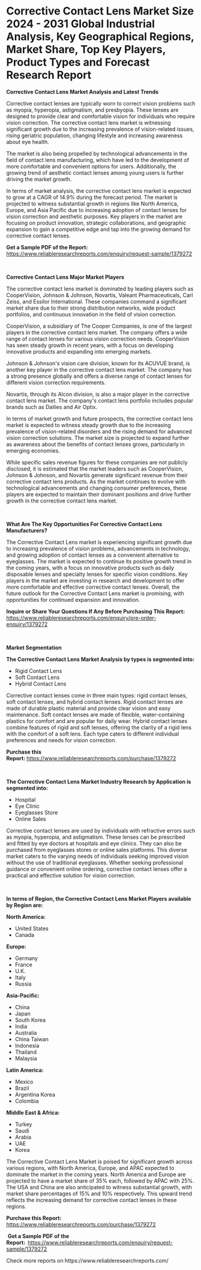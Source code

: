 <p><h1>Corrective Contact Lens Market Size 2024 - 2031 Global Industrial Analysis, Key Geographical Regions, Market Share, Top Key Players, Product Types and Forecast Research Report</h1></p><p><strong>Corrective Contact Lens Market Analysis and Latest Trends</strong></p>
<p><p>Corrective contact lenses are typically worn to correct vision problems such as myopia, hyperopia, astigmatism, and presbyopia. These lenses are designed to provide clear and comfortable vision for individuals who require vision correction. The corrective contact lens market is witnessing significant growth due to the increasing prevalence of vision-related issues, rising geriatric population, changing lifestyle and increasing awareness about eye health.</p><p>The market is also being propelled by technological advancements in the field of contact lens manufacturing, which have led to the development of more comfortable and convenient options for users. Additionally, the growing trend of aesthetic contact lenses among young users is further driving the market growth.</p><p>In terms of market analysis, the corrective contact lens market is expected to grow at a CAGR of 14.9% during the forecast period. The market is projected to witness substantial growth in regions like North America, Europe, and Asia Pacific due to increasing adoption of contact lenses for vision correction and aesthetic purposes. Key players in the market are focusing on product innovation, strategic collaborations, and geographic expansion to gain a competitive edge and tap into the growing demand for corrective contact lenses.</p></p>
<p><strong>Get a Sample PDF of the Report:&nbsp;</strong> <a href="https://www.reliableresearchreports.com/enquiry/request-sample/1379272">https://www.reliableresearchreports.com/enquiry/request-sample/1379272</a></p>
<p>&nbsp;</p>
<p><strong>Corrective Contact Lens Major Market Players</strong></p>
<p><p>The corrective contact lens market is dominated by leading players such as CooperVision, Johnson & Johnson, Novartis, Valeant Pharmaceuticals, Carl Zeiss, and Essilor International. These companies command a significant market share due to their strong distribution networks, wide product portfolios, and continuous innovation in the field of vision correction.</p><p>CooperVision, a subsidiary of The Cooper Companies, is one of the largest players in the corrective contact lens market. The company offers a wide range of contact lenses for various vision correction needs. CooperVision has seen steady growth in recent years, with a focus on developing innovative products and expanding into emerging markets.</p><p>Johnson & Johnson's vision care division, known for its ACUVUE brand, is another key player in the corrective contact lens market. The company has a strong presence globally and offers a diverse range of contact lenses for different vision correction requirements.</p><p>Novartis, through its Alcon division, is also a major player in the corrective contact lens market. The company's contact lens portfolio includes popular brands such as Dailies and Air Optix.</p><p>In terms of market growth and future prospects, the corrective contact lens market is expected to witness steady growth due to the increasing prevalence of vision-related disorders and the rising demand for advanced vision correction solutions. The market size is projected to expand further as awareness about the benefits of contact lenses grows, particularly in emerging economies.</p><p>While specific sales revenue figures for these companies are not publicly disclosed, it is estimated that the market leaders such as CooperVision, Johnson & Johnson, and Novartis generate significant revenue from their corrective contact lens products. As the market continues to evolve with technological advancements and changing consumer preferences, these players are expected to maintain their dominant positions and drive further growth in the corrective contact lens market.</p></p>
<p>&nbsp;</p>
<p><strong>What Are The Key Opportunities For Corrective Contact Lens Manufacturers?</strong></p>
<p><p>The Corrective Contact Lens market is experiencing significant growth due to increasing prevalence of vision problems, advancements in technology, and growing adoption of contact lenses as a convenient alternative to eyeglasses. The market is expected to continue its positive growth trend in the coming years, with a focus on innovative products such as daily disposable lenses and specialty lenses for specific vision conditions. Key players in the market are investing in research and development to offer more comfortable and effective corrective contact lenses. Overall, the future outlook for the Corrective Contact Lens market is promising, with opportunities for continued expansion and innovation.</p></p>
<p><strong>Inquire or Share Your Questions If Any Before Purchasing This Report:</strong> <a href="https://www.reliableresearchreports.com/enquiry/pre-order-enquiry/1379272">https://www.reliableresearchreports.com/enquiry/pre-order-enquiry/1379272</a></p>
<p>&nbsp;</p>
<p><strong>Market Segmentation</strong></p>
<p><strong>The Corrective Contact Lens Market Analysis by types is segmented into:</strong></p>
<p><ul><li>Rigid Contact Lens</li><li>Soft Contact Lens</li><li>Hybrid Contact Lens</li></ul></p>
<p><p>Corrective contact lenses come in three main types: rigid contact lenses, soft contact lenses, and hybrid contact lenses. Rigid contact lenses are made of durable plastic material and provide clear vision and easy maintenance. Soft contact lenses are made of flexible, water-containing plastics for comfort and are popular for daily wear. Hybrid contact lenses combine features of rigid and soft lenses, offering the clarity of a rigid lens with the comfort of a soft lens. Each type caters to different individual preferences and needs for vision correction.</p></p>
<p><strong>Purchase this Report:&nbsp;</strong><a href="https://www.reliableresearchreports.com/purchase/1379272">https://www.reliableresearchreports.com/purchase/1379272</a></p>
<p>&nbsp;</p>
<p><strong>The Corrective Contact Lens Market Industry Research by Application is segmented into:</strong></p>
<p><ul><li>Hospital</li><li>Eye Clinic</li><li>Eyeglasses Store</li><li>Online Sales</li></ul></p>
<p><p>Corrective contact lenses are used by individuals with refractive errors such as myopia, hyperopia, and astigmatism. These lenses can be prescribed and fitted by eye doctors at hospitals and eye clinics. They can also be purchased from eyeglasses stores or online sales platforms. This diverse market caters to the varying needs of individuals seeking improved vision without the use of traditional eyeglasses. Whether seeking professional guidance or convenient online ordering, corrective contact lenses offer a practical and effective solution for vision correction.</p></p>
<p>&nbsp;</p>
<p><strong>In terms of Region, the Corrective Contact Lens Market Players available by Region are:</strong></p>
<p>
    <p> <strong> North America: </strong>
        <ul>
            <li>United States</li>
            <li>Canada</li>
        </ul>
        </p> 
    <p> <strong> Europe: </strong>
        <ul>
            <li>Germany</li>
            <li>France</li>
            <li>U.K.</li>
            <li>Italy</li>
            <li>Russia</li>
        </ul>
        </p> 
    <p> <strong> Asia-Pacific: </strong>
        <ul>
            <li>China</li>
            <li>Japan</li>
            <li>South Korea</li>
            <li>India</li>
            <li>Australia</li>
            <li>China Taiwan</li>
            <li>Indonesia</li>
            <li>Thailand</li>
            <li>Malaysia</li>
        </ul>
        </p> 
    <p> <strong> Latin America: </strong>
        <ul>
            <li>Mexico</li>
            <li>Brazil</li>
            <li>Argentina Korea</li>
            <li>Colombia</li>
        </ul>
        </p> 
    <p> <strong> Middle East & Africa: </strong>
        <ul>
            <li>Turkey</li>
            <li>Saudi</li>
            <li>Arabia</li>
            <li>UAE</li>
            <li>Korea</li>
        </ul>
    </p>
    </p>
<p><p>The Corrective Contact Lens Market is poised for significant growth across various regions, with North America, Europe, and APAC expected to dominate the market in the coming years. North America and Europe are projected to have a market share of 35% each, followed by APAC with 25%. The USA and China are also anticipated to witness substantial growth, with market share percentages of 15% and 10% respectively. This upward trend reflects the increasing demand for corrective contact lenses in these regions.</p></p>
<p><strong>Purchase this Report: </strong><a href="https://www.reliableresearchreports.com/purchase/1379272">https://www.reliableresearchreports.com/purchase/1379272</a></p>
<p>&nbsp;<strong>Get a Sample PDF of the Report:&nbsp;&nbsp;</strong><a href="https://www.reliableresearchreports.com/enquiry/request-sample/1379272">https://www.reliableresearchreports.com/enquiry/request-sample/1379272</a></p>
<p><strong></strong></p>
<p>Check more reports on https://www.reliableresearchreports.com/</p>